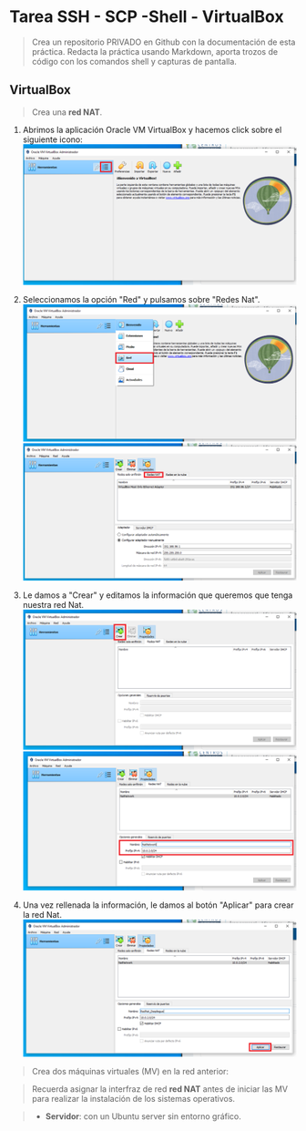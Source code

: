 # Tarea SSH - SCP -Shell - VirtualBox

> Crea un repositorio PRIVADO en Github con la documentación de esta práctica. Redacta la práctica usando Markdown, aporta trozos de código con los comandos shell y capturas de pantalla.

## VirtualBox
> Crea una **red NAT**.
1. Abrimos la aplicación Oracle VM VirtualBox y hacemos click sobre el siguiente icono:
![](/img/Imagen_1.PNG)

2. Seleccionamos la opción "Red" y pulsamos sobre "Redes Nat".
![](/img/Imagen_2.png)
![](/img/Imagen_3.PNG)

3. Le damos a "Crear" y editamos la información que queremos que tenga nuestra red Nat.
![](/img/Imagen_4.PNG)
![](/img/Imagen_5.PNG)

4. Una vez rellenada la información, le damos al botón "Aplicar" para crear la red Nat.
![](/img/Imagen_6.PNG)


> Crea dos máquinas virtuales (MV) en la red anterior:

> Recuerda asignar la interfraz de red  **red NAT** antes de iniciar las MV para realizar la instalación de los
sistemas operativos.

> * **Servidor**: con un Ubuntu server sin entorno gráfico.
